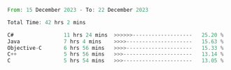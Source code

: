 <!--<div align=center><img src="https://leetcard.jacoblin.cool/CalvinWan0101"></div>-->

<!--START_SECTION:waka-->

```rust
From: 15 December 2023 - To: 22 December 2023

Total Time: 42 hrs 2 mins

C#                11 hrs 24 mins  >>>>>>-------------------   25.20 %
Java              7 hrs 4 mins    >>>>---------------------   15.63 %
Objective-C       6 hrs 56 mins   >>>>---------------------   15.33 %
C++               5 hrs 56 mins   >>>----------------------   13.14 %
C                 5 hrs 54 mins   >>>----------------------   13.05 %
```

<!--END_SECTION:waka-->
